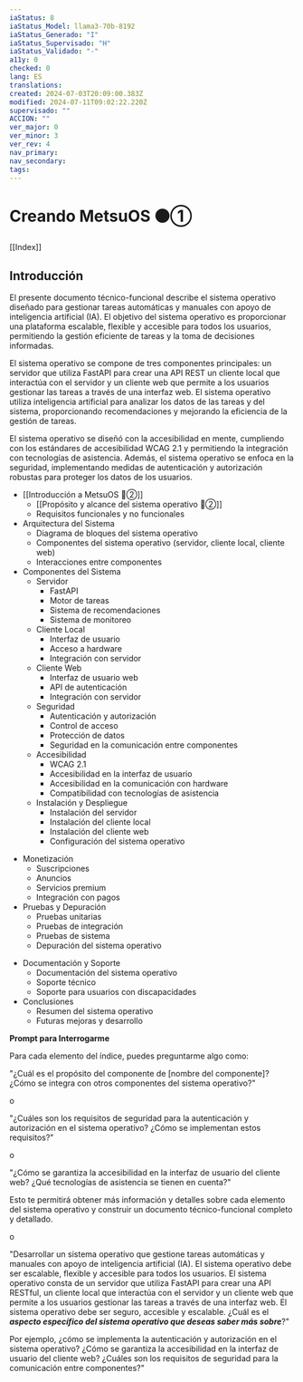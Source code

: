 ```yaml
---
iaStatus: 8
iaStatus_Model: llama3-70b-8192
iaStatus_Generado: "I"
iaStatus_Supervisado: "H"
iaStatus_Validado: "-"
a11y: 0
checked: 0
lang: ES
translations: 
created: 2024-07-03T20:09:00.383Z
modified: 2024-07-11T09:02:22.220Z
supervisado: ""
ACCION: ""
ver_major: 0
ver_minor: 3
ver_rev: 4
nav_primary: 
nav_secondary: 
tags:
---
```

# Creando MetsuOS ⚫①

[[Index]]

## Introducción

El presente documento técnico-funcional describe el sistema operativo diseñado para gestionar tareas automáticas y manuales con apoyo de inteligencia artificial (IA). El objetivo del sistema operativo es proporcionar una plataforma escalable, flexible y accesible para todos los usuarios, permitiendo la gestión eficiente de tareas y la toma de decisiones informadas.

El sistema operativo se compone de tres componentes principales: un servidor que utiliza FastAPI para crear una API REST un cliente local que interactúa con el servidor y un cliente web que permite a los usuarios gestionar las tareas a través de una interfaz web. El sistema operativo utiliza inteligencia artificial para analizar los datos de las tareas y del sistema, proporcionando recomendaciones y mejorando la eficiencia de la gestión de tareas.

El sistema operativo se diseñó con la accesibilidad en mente, cumpliendo con los estándares de accesibilidad WCAG 2.1 y permitiendo la integración con tecnologías de asistencia. Además, el sistema operativo se enfoca en la seguridad, implementando medidas de autenticación y autorización robustas para proteger los datos de los usuarios.

* [[Introducción a MetsuOS 🔴②]]
	* [[Propósito y alcance del sistema operativo 🔴②]]
	* Requisitos funcionales y no funcionales
* Arquitectura del Sistema
	* Diagrama de bloques del sistema operativo
	* Componentes del sistema operativo (servidor, cliente local, cliente web)
	* Interacciones entre componentes
* Componentes del Sistema
	* Servidor
		* FastAPI
		* Motor de tareas
		* Sistema de recomendaciones
		* Sistema de monitoreo
	* Cliente Local
		* Interfaz de usuario
		* Acceso a hardware
		+ Integración con servidor
	+ Cliente Web
		+ Interfaz de usuario web
		+ API de autenticación
		+ Integración con servidor
	+ Seguridad
		+ Autenticación y autorización
		+ Control de acceso
		+ Protección de datos
		+ Seguridad en la comunicación entre componentes
	+ Accesibilidad
		+ WCAG 2.1
		+ Accesibilidad en la interfaz de usuario
		+ Accesibilidad en la comunicación con hardware
		+ Compatibilidad con tecnologías de asistencia
	+ Instalación y Despliegue
		+ Instalación del servidor
		+ Instalación del cliente local
		+ Instalación del cliente web
		+ Configuración del sistema operativo
+ Monetización
	+ Suscripciones
	+ Anuncios
	+ Servicios premium
	+ Integración con pagos
+ Pruebas y Depuración
	+ Pruebas unitarias
	+ Pruebas de integración
	* Pruebas de sistema
	* Depuración del sistema operativo
* Documentación y Soporte
	* Documentación del sistema operativo
	* Soporte técnico
	* Soporte para usuarios con discapacidades
* Conclusiones
	* Resumen del sistema operativo
	* Futuras mejoras y desarrollo

**Prompt para Interrogarme**

Para cada elemento del índice, puedes preguntarme algo como:

"¿Cuál es el propósito del componente de [nombre del componente]? ¿Cómo se integra con otros componentes del sistema operativo?"

o

"¿Cuáles son los requisitos de seguridad para la autenticación y autorización en el sistema operativo? ¿Cómo se implementan estos requisitos?"

o

"¿Cómo se garantiza la accesibilidad en la interfaz de usuario del cliente web? ¿Qué tecnologías de asistencia se tienen en cuenta?"

Esto te permitirá obtener más información y detalles sobre cada elemento del sistema operativo y construir un documento técnico-funcional completo y detallado.

o

"Desarrollar un sistema operativo que gestione tareas automáticas y manuales con apoyo de inteligencia artificial (IA). El sistema operativo debe ser escalable, flexible y accesible para todos los usuarios. El sistema operativo consta de un servidor que utiliza FastAPI para crear una API RESTful, un cliente local que interactúa con el servidor y un cliente web que permite a los usuarios gestionar las tareas a través de una interfaz web. El sistema operativo debe ser seguro, accesible y escalable. ¿Cuál es el ***aspecto específico del sistema operativo que deseas saber más sobre***?"

Por ejemplo, ¿cómo se implementa la autenticación y autorización en el sistema operativo? ¿Cómo se garantiza la accesibilidad en la interfaz de usuario del cliente web? ¿Cuáles son los requisitos de seguridad para la comunicación entre componentes?"

